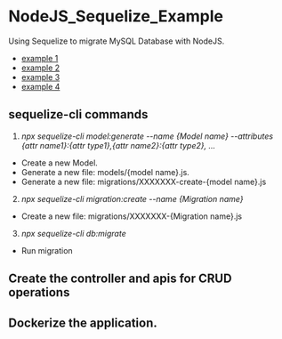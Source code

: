 # NodeJS_Sequelize_Example
Using Sequelize to migrate MySQL Database with NodeJS.
- [example 1](https://dev.to/adefam/create-update-add-and-delete-sequelize-migration-eoa)
- [example 2](https://dev.to/nedsoft/add-new-fields-to-existing-sequelize-migration-3527)
- [example 3](https://sequelize.org/docs/v6/other-topics/migrations/)
- [example 4](https://medium.com/@andrewoons/how-to-define-sequelize-associations-using-migrations-de4333bf75a7)

## sequelize-cli commands
1. _npx sequelize-cli model:generate --name {Model name} --attributes {attr name1}:{attr type1},{attr name2}:{attr type2}, ..._
- Create a new Model. 
- Generate a new file: models/{model name}.js.
- Generate a new file: migrations/XXXXXXX-create-{model name}.js

2. _npx sequelize-cli migration:create --name {Migration name}_
- Create a new file: migrations/XXXXXXX-{Migration name}.js

3. _npx sequelize-cli db:migrate_
- Run migration

## Create the controller and apis for CRUD operations
## Dockerize the application.

